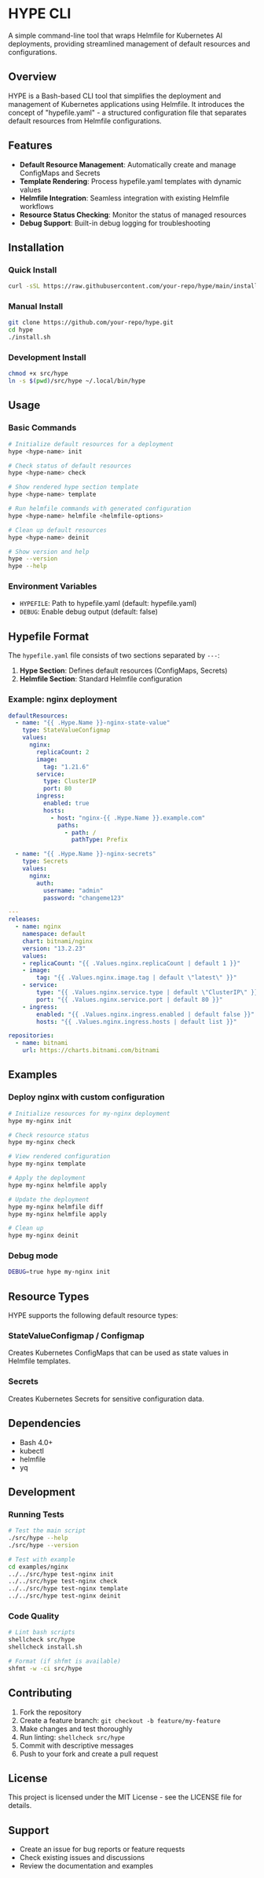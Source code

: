# HYPE CLI

A simple command-line tool that wraps Helmfile for Kubernetes AI deployments, providing streamlined management of default resources and configurations.

## Overview

HYPE is a Bash-based CLI tool that simplifies the deployment and management of Kubernetes applications using Helmfile. It introduces the concept of "hypefile.yaml" - a structured configuration file that separates default resources from Helmfile configurations.

## Features

- **Default Resource Management**: Automatically create and manage ConfigMaps and Secrets
- **Template Rendering**: Process hypefile.yaml templates with dynamic values
- **Helmfile Integration**: Seamless integration with existing Helmfile workflows
- **Resource Status Checking**: Monitor the status of managed resources
- **Debug Support**: Built-in debug logging for troubleshooting

## Installation

### Quick Install

```bash
curl -sSL https://raw.githubusercontent.com/your-repo/hype/main/install.sh | bash
```

### Manual Install

```bash
git clone https://github.com/your-repo/hype.git
cd hype
./install.sh
```

### Development Install

```bash
chmod +x src/hype
ln -s $(pwd)/src/hype ~/.local/bin/hype
```

## Usage

### Basic Commands

```bash
# Initialize default resources for a deployment
hype <hype-name> init

# Check status of default resources
hype <hype-name> check

# Show rendered hype section template
hype <hype-name> template

# Run helmfile commands with generated configuration
hype <hype-name> helmfile <helmfile-options>

# Clean up default resources
hype <hype-name> deinit

# Show version and help
hype --version
hype --help
```

### Environment Variables

- `HYPEFILE`: Path to hypefile.yaml (default: hypefile.yaml)
- `DEBUG`: Enable debug output (default: false)

## Hypefile Format

The `hypefile.yaml` file consists of two sections separated by `---`:

1. **Hype Section**: Defines default resources (ConfigMaps, Secrets)
2. **Helmfile Section**: Standard Helmfile configuration

### Example: nginx deployment

```yaml
defaultResources:
  - name: "{{ .Hype.Name }}-nginx-state-value"
    type: StateValueConfigmap
    values:
      nginx:
        replicaCount: 2
        image:
          tag: "1.21.6"
        service:
          type: ClusterIP
          port: 80
        ingress:
          enabled: true
          hosts:
            - host: "nginx-{{ .Hype.Name }}.example.com"
              paths:
                - path: /
                  pathType: Prefix

  - name: "{{ .Hype.Name }}-nginx-secrets"
    type: Secrets
    values:
      nginx:
        auth:
          username: "admin"
          password: "changeme123"

---
releases:
  - name: nginx
    namespace: default
    chart: bitnami/nginx
    version: "13.2.23"
    values:
    - replicaCount: "{{ .Values.nginx.replicaCount | default 1 }}"
    - image:
        tag: "{{ .Values.nginx.image.tag | default \"latest\" }}"
    - service:
        type: "{{ .Values.nginx.service.type | default \"ClusterIP\" }}"
        port: "{{ .Values.nginx.service.port | default 80 }}"
    - ingress:
        enabled: "{{ .Values.nginx.ingress.enabled | default false }}"
        hosts: "{{ .Values.nginx.ingress.hosts | default list }}"

repositories:
  - name: bitnami
    url: https://charts.bitnami.com/bitnami
```

## Examples

### Deploy nginx with custom configuration

```bash
# Initialize resources for my-nginx deployment
hype my-nginx init

# Check resource status
hype my-nginx check

# View rendered configuration
hype my-nginx template

# Apply the deployment
hype my-nginx helmfile apply

# Update the deployment
hype my-nginx helmfile diff
hype my-nginx helmfile apply

# Clean up
hype my-nginx deinit
```

### Debug mode

```bash
DEBUG=true hype my-nginx init
```

## Resource Types

HYPE supports the following default resource types:

### StateValueConfigmap / Configmap
Creates Kubernetes ConfigMaps that can be used as state values in Helmfile templates.

### Secrets
Creates Kubernetes Secrets for sensitive configuration data.

## Dependencies

- Bash 4.0+
- kubectl
- helmfile
- yq

## Development

### Running Tests

```bash
# Test the main script
./src/hype --help
./src/hype --version

# Test with example
cd examples/nginx
../../src/hype test-nginx init
../../src/hype test-nginx check
../../src/hype test-nginx template
../../src/hype test-nginx deinit
```

### Code Quality

```bash
# Lint bash scripts
shellcheck src/hype
shellcheck install.sh

# Format (if shfmt is available)
shfmt -w -ci src/hype
```

## Contributing

1. Fork the repository
2. Create a feature branch: `git checkout -b feature/my-feature`
3. Make changes and test thoroughly
4. Run linting: `shellcheck src/hype`
5. Commit with descriptive messages
6. Push to your fork and create a pull request

## License

This project is licensed under the MIT License - see the LICENSE file for details.

## Support

- Create an issue for bug reports or feature requests
- Check existing issues and discussions
- Review the documentation and examples